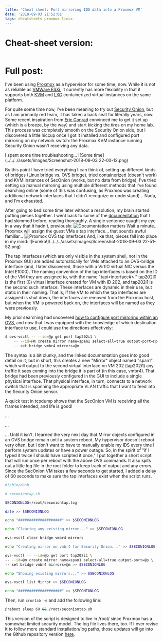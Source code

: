 ```yaml
---
title: 'Cheat sheet: Port mirroring IDS data into a Proxmox VM'
date: '2018-09-03 21:52:01'
tags: cheatsheets proxmox linux
---
```


# Cheat-sheet version:

~~~ bash

~~~

# Full post:

I've been using [Proxmox](https://www.proxmox.com/en/) as a hypervisor for some time, now. While it is not as reliable as [VMWare ESXi](https://www.vmware.com/products/esxi-and-esx/), it currently has more flexibility in that it supports both [KVM](https://www.linux-kvm.org/page/Main_Page) and [LXC](https://linuxcontainers.org/) containerized virtual instances on the same platform.

For quite some time now, I've been meaning to try out [Security Onion](https://securityonion.net/), but as I am primarily red team, it has taken a back seat for literally years, now. Some recent inspiration from [Eric Conrad](https://www.ericconrad.com/) convinced me to get it set up (which is a breeze, by the way) and start kicking the tires on my home lab. This process was completely smooth on the Security Onion side, but I discovered a little hiccup once I got it installed and configured port mirroring on my network switch: the Proxmox KVM instance running Security Onion wasn't receiving any data.

I spent some time troubleshooting...
![Some time](../../../assets/images/Screenshot-2018-09-03 22-00-12.png)

By this point I have tried everything I can think of, setting up different kinds of bridges ([Linux bridge](https://pve.proxmox.com/wiki/Network_Model#Create_the_bridge_manually) vs. [OVS bridge](https://pve.proxmox.com/wiki/Open_vSwitch)), tried containerized (doesn't work) and KVM instances of SecOnion (works, but no data from bridge), I've tried setting up manual mirroring using multiple different methods that I've found searching online (some of this was confusing, as Proxmox was creating additional network interfaces that I didn't recognize or understand)... Nada, and I'm exhausted.

After going to bed some time later without a resolution, my brain started putting pieces together. I went back to some of the [documentation](https://pve.proxmox.com/wiki/Open_vSwitch) that I had skimmed before, reading thoroughly. A single sentence caught my eye in a way that it hadn't, previously:
![Documentation matters](../../../assets/images/ScreenClip-proxmox.png)
Wait a minute... Proxmox will assign the guest VMs a tap interface... that sounds awful familiar...
![Proxmox OVS tap interfaces](../../../assets/images/ScreenClip-proxmoxtap.png)
And, like that, pieces fall into place in my mind:
![Eureka!](../../../assets/images/Screenshot-2018-09-03 22-51-52.png)

The tap interfaces (which are only visible in the system shell, not in the Proxmox GUI) are added automatically for VMs attached to an OVS-bridge interface (and, I later discovered, those with a VirtIO virtual NIC versus the Intel E1000). The naming convention of the tap interfaces is based on the ID of the VM they are assigned to, with the name "tap<VM-ID>i<interface#>." tap202i0 is the first (0) virtual interface created for VM with ID 202, and tap202i1 is the second such interface. These interfaces are dynamic in their use, but static in their naming. That is, if the VM to which the tap interfaces are assigned is shut down, the interfaces are removed from the Proxmox host, but when the VM is powered back on, the interfaces will be named as they were previously.

My prior searching had uncovered [how to configure port mirroring within an OVS](http://docs.openvswitch.org/en/latest/faq/configuration/), and now that I was equipped with the knowledge of which destination interface to use, I could use the directions effectively:

~~~ bash
$ ovs-vsctl -- --id=@p get port tap202i1 \
    -- --id=@m create mirror name=span1 select-all=true output-port=@p \
    -- set bridge vmbr4 mirrors=@m
~~~

The syntax is a bit clunky, and the linked documentation goes into good detail on it, but in short, this creates a new "Mirror" object named "span1" which will output to the second virtual interface on VM 202 (tap202i1) any traffic it sees coming into the bridge it is part of (in this case, vmbr4). That bridge had been previously configured in the GUI to include a single physical interface. That physical interface, in turn, connects to a network switch that is spanning the appropriate VLAN traffic that I want to feed into the Security Onion sensor.

A quick test in tcpdump shows that the SecOnion VM is receiving all the frames intended, and life is good!

...

...

... Until it isn't. I learned the very next day that Mirror objects configured in an OVS bridge remain until a system reboot. My hypervisor doesn't reboot very often, but I don't want to have to manually enable my IDS every time I perform system updates or have a power outage. So, in the spirit of "if I typed it twice I should have scripted it once," I put together a short script that will run once per reboot with the above OVS commands. It also spits out a little log file in the root folder to keep track of output and any errors.
Since the SecOnion VM takes a few seconds to get started, I added a delay of 60 seconds to make sure the tap interfaces exist when the script runs.

~~~ bash
#!/bin/dash

# seconiontap.sh

SECONIONLOG=/root/seconiontap.log

date >> $SECONIONLOG

echo "####################" >> $SECONIONLOG

echo "Clearing any existing mirror..." >> $SECONIONLOG

ovs-vsctl clear bridge vmbr4 mirrors

echo "Creating mirror on vmbr4 for Security Onion..." >> $SECONIONLOG

ovs-vsctl -- --id=@p get port tap202i1 \
-- --id=@m create mirror name=span1 select-all=true output-port=@p \
-- set bridge vmbr4 mirrors=@m >> $SECONIONLOG

echo "Showing existing mirrors..." >> $SECONIONLOG

ovs-vsctl list Mirror >> $SECONIONLOG

echo "####################" >> $SECONIONLOG
~~~

Then, run `crontab -e` and add the following line:
~~~ bash
@reboot sleep 60 && /root/seconiontap.sh
~~~

This version of the script is designed to live in /root/ since Proxmox has a somewhat limited security model. The log file lives there, too. If I ever revise it to follow more standard installation/log paths, those updates will go into the Github repository version [here](https://github.com/0xvext/proxmox-seconiontap.sh).
